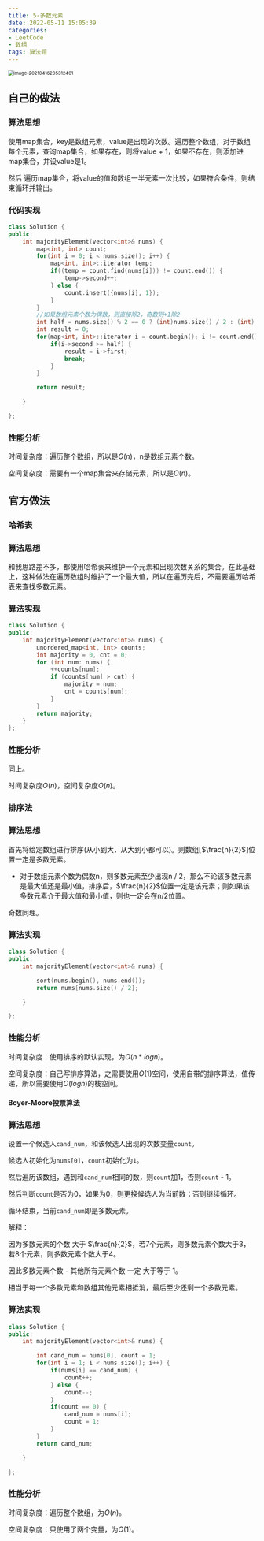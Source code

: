 ```yaml
---
title: 5-多数元素
date: 2022-05-11 15:05:39
categories: 
- LeetCode
- 数组
tags: 算法题
---
```




<img src="https://crayon-1302863897.cos.ap-beijing.myqcloud.com/image/image-20210416205312401.png" alt="image-20210416205312401" style="zoom:67%;" />



## 自己的做法

### 算法思想

使用map集合，key是数组元素，value是出现的次数。遍历整个数组，对于数组每个元素，查询map集合，如果存在，则将value + 1，如果不存在，则添加进map集合，并设value是1。

然后	遍历map集合，将value的值和数组一半元素一次比较，如果符合条件，则结束循环并输出。

### 代码实现

```c++
class Solution {
public:
    int majorityElement(vector<int>& nums) {
        map<int, int> count;
        for(int i = 0; i < nums.size(); i++) {
            map<int, int>::iterator temp;
            if((temp = count.find(nums[i])) != count.end()) {
                temp->second++;
            } else {
                count.insert({nums[i], 1});
            }
        }
        //如果数组元素个数为偶数，则直接除2，奇数则+1除2
        int half = nums.size() % 2 == 0 ? (int)nums.size() / 2 : (int)(nums.size() + 1) / 2;
        int result = 0;
        for(map<int, int>::iterator i = count.begin(); i != count.end(); i++) {
            if(i->second >= half) {
                result = i->first;
                break;
            }
        }

        return result;

    }

};
```





### 性能分析

时间复杂度：遍历整个数组，所以是$O(n)$，n是数组元素个数。

空间复杂度：需要有一个map集合来存储元素，所以是$O(n)$。





## 官方做法

### 哈希表

### 算法思想

和我思路差不多，都使用哈希表来维护一个元素和出现次数关系的集合。在此基础上，这种做法在遍历数组时维护了一个最大值，所以在遍历完后，不需要遍历哈希表来查找多数元素。

### 算法实现

```c++
class Solution {
public:
    int majorityElement(vector<int>& nums) {
        unordered_map<int, int> counts;
        int majority = 0, cnt = 0;
        for (int num: nums) {
            ++counts[num];
            if (counts[num] > cnt) {
                majority = num;
                cnt = counts[num];
            }
        }
        return majority;
    }
};
```

### 性能分析

同上。

时间复杂度$O(n)$，空间复杂度$O(n)$。



### 排序法

### 算法思想

首先将给定数组进行排序(从小到大，从大到小都可以)。则数组⌊$\frac{n}{2}$⌋位置一定是多数元素。

-  对于数组元素个数为偶数n，则多数元素至少出现n / 2，那么不论该多数元素是最大值还是最小值，排序后，$\frac{n}{2}$位置一定是该元素；则如果该多数元素介于最大值和最小值，则也一定会在n/2位置。

奇数同理。

### 算法实现

```c++
class Solution {
public:
    int majorityElement(vector<int>& nums) {

        sort(nums.begin(), nums.end());
        return nums[nums.size() / 2];

    }

};
```



### 性能分析

时间复杂度：使用排序的默认实现，为$O(n*log{n})$。

空间复杂度：自己写排序算法，之需要使用$O(1)$空间，使用自带的排序算法，值传递，所以需要使用$O(logn)$的栈空间。



#### Boyer-Moore投票算法

### 算法思想

设置一个候选人`cand_num`，和该候选人出现的次数变量`count`。

候选人初始化为`nums[0]`，`count`初始化为`1`。

然后遍历该数组，遇到和`cand_num`相同的数，则`count`加1，否则`count` - 1。

然后判断`count`是否为0，如果为0，则更换候选人为当前数；否则继续循环。

循环结束，当前`cand_num`即是多数元素。



解释：

因为多数元素的个数 大于 $\frac{n}{2}$，若7个元素，则多数元素个数大于3，若8个元素，则多数元素个数大于4。

因此多数元素个数 - 其他所有元素个数 一定  大于等于 1。

相当于每一个多数元素和数组其他元素相抵消，最后至少还剩一个多数元素。



### 算法实现

```c++
class Solution {
public:
    int majorityElement(vector<int>& nums) {

        int cand_num = nums[0], count = 1;
        for(int i = 1; i < nums.size(); i++) {
            if(nums[i] == cand_num) {
                count++;
            } else {
                count--;
            }
            if(count == 0) {
                cand_num = nums[i];
                count = 1;
            }
        }
        return cand_num;

    }

};
```



### 性能分析

时间复杂度：遍历整个数组，为$O(n)$。

空间复杂度：只使用了两个变量，为$O(1)$。



